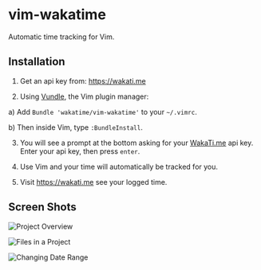 vim-wakatime
============

Automatic time tracking for Vim.


Installation
------------

1. Get an api key from: https://wakati.me

2. Using [Vundle](https://github.com/gmarik/vundle), the Vim plugin manager:

  a) Add `Bundle 'wakatime/vim-wakatime'` to your `~/.vimrc`.

  b) Then inside Vim, type `:BundleInstall`.

3. You will see a prompt at the bottom asking for your [WakaTi.me](https://www.wakati.me/#apikey) api key. Enter your api key, then press `enter`.

4. Use Vim and your time will automatically be tracked for you.

5. Visit https://wakati.me see your logged time.


Screen Shots
------------

![Project Overview](https://www.wakati.me/static/img/ScreenShots/Screenshot%20from%202013-06-26%2001:12:59.png)

![Files in a Project](https://www.wakati.me/static/img/ScreenShots/Screenshot%20from%202013-06-26%2001:13:13.png)

![Changing Date Range](https://www.wakati.me/static/img/ScreenShots/Screenshot%20from%202013-06-26%2001:13:53.png)


